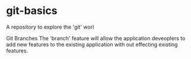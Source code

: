 # git-basics
A repository to explore the 'git' worl

Git Branches
     The 'branch' feature will allow the application deveoplers to add new features to the existing application with out effecting existing features.
